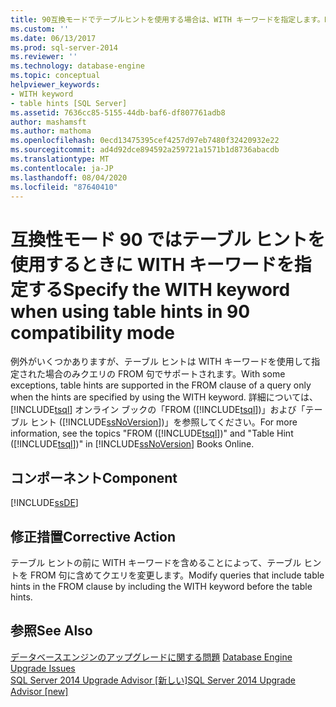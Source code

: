 ```yaml
---
title: 90互換モードでテーブルヒントを使用する場合は、WITH キーワードを指定します。Microsoft Docs
ms.custom: ''
ms.date: 06/13/2017
ms.prod: sql-server-2014
ms.reviewer: ''
ms.technology: database-engine
ms.topic: conceptual
helpviewer_keywords:
- WITH keyword
- table hints [SQL Server]
ms.assetid: 7636cc85-5155-44db-baf6-df807761adb8
author: mashamsft
ms.author: mathoma
ms.openlocfilehash: 0ecd13475395cef4257d97eb7480f32420932e22
ms.sourcegitcommit: ad4d92dce894592a259721a1571b1d8736abacdb
ms.translationtype: MT
ms.contentlocale: ja-JP
ms.lasthandoff: 08/04/2020
ms.locfileid: "87640410"
---
```

# <a name="specify-the-with-keyword-when-using-table-hints-in-90-compatibility-mode"></a><span data-ttu-id="2fca6-102">互換性モード 90 ではテーブル ヒントを使用するときに WITH キーワードを指定する</span><span class="sxs-lookup"><span data-stu-id="2fca6-102">Specify the WITH keyword when using table hints in 90 compatibility mode</span></span>
  <span data-ttu-id="2fca6-103">例外がいくつかありますが、テーブル ヒントは WITH キーワードを使用して指定された場合のみクエリの FROM 句でサポートされます。</span><span class="sxs-lookup"><span data-stu-id="2fca6-103">With some exceptions, table hints are supported in the FROM clause of a query only when the hints are specified by using the WITH keyword.</span></span> <span data-ttu-id="2fca6-104">詳細については、[!INCLUDE[tsql](../../includes/tsql-md.md)] オンライン ブックの「FROM ([!INCLUDE[tsql](../../includes/tsql-md.md)])」および「テーブル ヒント ([!INCLUDE[ssNoVersion](../../includes/ssnoversion-md.md)])」を参照してください。</span><span class="sxs-lookup"><span data-stu-id="2fca6-104">For more information, see the topics "FROM ([!INCLUDE[tsql](../../includes/tsql-md.md)])" and "Table Hint ([!INCLUDE[tsql](../../includes/tsql-md.md)])" in [!INCLUDE[ssNoVersion](../../includes/ssnoversion-md.md)] Books Online.</span></span>  
  
## <a name="component"></a><span data-ttu-id="2fca6-105">コンポーネント</span><span class="sxs-lookup"><span data-stu-id="2fca6-105">Component</span></span>  
 [!INCLUDE[ssDE](../../includes/ssde-md.md)]  
  
## <a name="corrective-action"></a><span data-ttu-id="2fca6-106">修正措置</span><span class="sxs-lookup"><span data-stu-id="2fca6-106">Corrective Action</span></span>  
 <span data-ttu-id="2fca6-107">テーブル ヒントの前に WITH キーワードを含めることによって、テーブル ヒントを FROM 句に含めてクエリを変更します。</span><span class="sxs-lookup"><span data-stu-id="2fca6-107">Modify queries that include table hints in the FROM clause by including the WITH keyword before the table hints.</span></span>  
  
## <a name="see-also"></a><span data-ttu-id="2fca6-108">参照</span><span class="sxs-lookup"><span data-stu-id="2fca6-108">See Also</span></span>  
 <span data-ttu-id="2fca6-109">[データベースエンジンのアップグレードに関する問題](../../../2014/sql-server/install/database-engine-upgrade-issues.md) </span><span class="sxs-lookup"><span data-stu-id="2fca6-109">[Database Engine Upgrade Issues](../../../2014/sql-server/install/database-engine-upgrade-issues.md) </span></span>  
 [<span data-ttu-id="2fca6-110">SQL Server 2014 Upgrade Advisor &#91;新しい&#93;</span><span class="sxs-lookup"><span data-stu-id="2fca6-110">SQL Server 2014 Upgrade Advisor &#91;new&#93;</span></span>](sql-server-2014-upgrade-advisor.md)  
  
  
